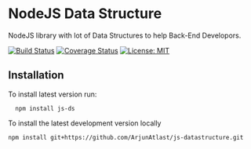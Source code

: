 # NodeJS Data Structure

NodeJS library with lot of Data Structures to help Back-End Developors.

[![Build Status](https://travis-ci.org/ArjunAtlast/js-datastructure.svg?branch=master)](https://travis-ci.org/ArjunAtlast/js-datastructure)
[![Coverage Status](https://coveralls.io/repos/github/ArjunAtlast/js-datastructure/badge.svg?branch=master)](https://coveralls.io/github/ArjunAtlast/js-datastructure?branch=master)
[![License: MIT](https://img.shields.io/badge/License-MIT-blue.svg)](https://opensource.org/licenses/MIT)

## Installation

To install latest version run:

```
  npm install js-ds
```

To install the latest development version locally

```
npm install git+https://github.com/ArjunAtlast/js-datastructure.git
```
